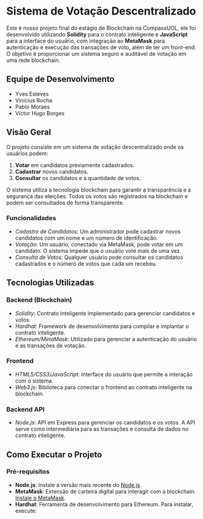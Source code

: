 # Sistema de Votação Descentralizado

Este é nosso projeto final do estágio de Blockchain na CompassUOL, ele foi desenvolvido utilizando **Solidity** para o contrato inteligente e **JavaScript** para a interface do usuário, com integração ao **MetaMask** para autenticação e execução das transações de voto, além de ter um front-end. O objetivo é proporcionar um sistema seguro e auditável de votação em uma rede blockchain.

## **Equipe de Desenvolvimento**
- Yves Esteves
- Vinicius Rocha
- Pablo Moraes
- Victor Hugo Borges

## **Visão Geral**

O projeto consiste em um sistema de votação descentralizado onde os usuários podem:

1. **Votar** em candidatos previamente cadastrados.
2. **Cadastrar** novos candidatos.
3. **Consultar** os candidatos e a quantidade de votos.

O sistema utiliza a tecnologia blockchain para garantir a transparência e a segurança das eleições. Todos os votos são registrados na blockchain e podem ser consultados de forma transparente.

### **Funcionalidades**

- *Cadastro de Candidatos*: Um administrador pode cadastrar novos candidatos com um nome e um número de identificação.
- *Votação*: Um usuário, conectado via MetaMask, pode votar em um candidato. O sistema impede que o usuário vote mais de uma vez.
- *Consulta de Votos*: Qualquer usuário pode consultar os candidatos cadastrados e o número de votos que cada um recebeu.

## **Tecnologias Utilizadas**

### **Backend (Blockchain)**
- *Solidity*: Contrato inteligente implementado para gerenciar candidatos e votos.
- *Hardhat*: Framework de desenvolvimento para compilar e implantar o contrato inteligente.
- *Ethereum/MetaMask*: Utilizado para gerenciar a autenticação do usuário e as transações de votação.

### **Frontend**
- *HTML5/CSS3/JavaScript*: Interface do usuário que permite a interação com o sistema.
- *Web3.js*: Biblioteca para conectar o frontend ao contrato inteligente na blockchain.

### **Backend API**
- *Node.js*: API em Express para gerenciar os candidatos e os votos. A API serve como intermediária para as transações e consulta de dados no contrato inteligente.

## **Como Executar o Projeto**

### **Pré-requisitos**
- **Node.js**: Instale a versão mais recente do [Node.js](https://nodejs.org).
- **MetaMask**: Extensão de carteira digital para interagir com a blockchain. [Instale o MetaMask](https://metamask.io/download.html).
- **Hardhat**: Ferramenta de desenvolvimento para Ethereum. Para instalar, execute:

